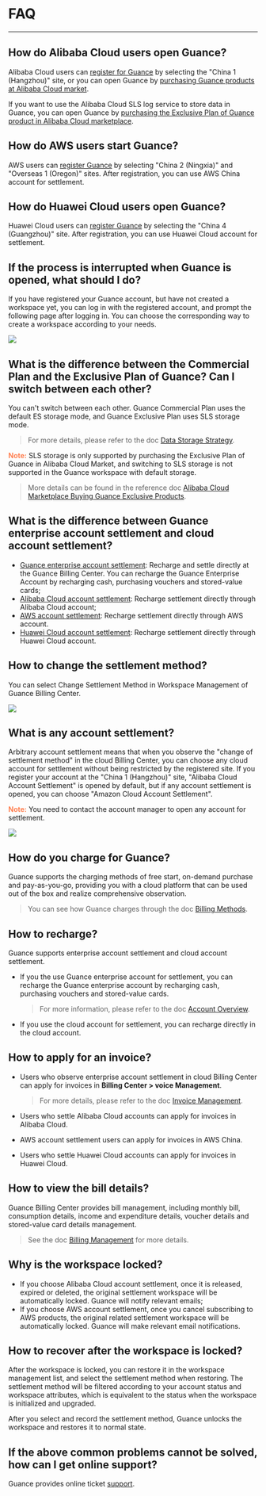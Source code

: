 # FAQ
---

## How do Alibaba Cloud users open Guance?

Alibaba Cloud users can [register for Guance](../billing/commercial-register.md) by selecting the "China 1 (Hangzhou)" site, or you can open Guance by [purchasing Guance products at Alibaba Cloud market](../billing/commercial-aliyun.md).

If you want to use the Alibaba Cloud SLS log service to store data in Guance, you can open Guance by [purchasing the Exclusive Plan of Guance product in Alibaba Cloud marketplace](../billing/commercial-aliyun-sls.md).

## How do AWS users start Guance?

AWS users can [register Guance](../billing/commercial-register.md) by selecting "China 2 (Ningxia)" and "Overseas 1 (Oregon)" sites. After registration, you can use AWS China account for settlement.

## How do Huawei Cloud users open Guance?

Huawei Cloud users can [register Guance](../billing/commercial-register.md) by selecting the "China 4 (Guangzhou)" site. After registration, you can use Huawei Cloud account for settlement.

## If the process is interrupted when Guance is opened, what should I do?

If you have registered your Guance account, but have not created a workspace yet, you can log in with the registered account, and prompt the following page after logging in. You can choose the corresponding way to create a workspace according to your needs.

![](img/8.register_6.png)

## What is the difference between the Commercial Plan and the Exclusive Plan of Guance? Can I switch between each other?

You can't switch between each other. Guance Commercial Plan uses the default ES storage mode, and Guance Exclusive Plan uses SLS storage mode. 

> For more details, please refer to the doc [Data Storage Strategy](../billing/billing-method/data-storage.md#options).

<font color=coral>**Note:**</font> SLS storage is only supported by purchasing the Exclusive Plan of Guance in Alibaba Cloud Market, and switching to SLS storage is not supported in the Guance workspace with default storage. 

> More details can be found in the reference doc [Alibaba Cloud Marketplace Buying Guance Exclusive Products](../billing/commercial-aliyun-sls.md).

## What is the difference between Guance enterprise account settlement and cloud account settlement?

- [Guance enterprise account settlement](../billing/billing-account/enterprise-account.md): Recharge and settle directly at the Guance Billing Center. You can recharge the Guance Enterprise Account by recharging cash, purchasing vouchers and stored-value cards;
- [Alibaba Cloud account settlement](../billing/billing-account/aliyun-account.md): Recharge settlement directly through Alibaba Cloud account;
- [AWS account settlement](../billing/billing-account/aws-account.md): Recharge settlement directly through AWS account.
- [Huawei Cloud account settlement](../billing/billing-account/huaweicloud-account.md): Recharge settlement directly through Huawei Cloud account. 

## How to change the settlement method?

You can select Change Settlement Method in Workspace Management of Guance Billing Center.

![](img/9.upgrade_9.png)

## What is any account settlement?

Arbitrary account settlement means that when you observe the "change of settlement method" in the cloud Billing Center, you can choose any cloud account for settlement without being restricted by the registered site. If you register your account at the "China 1 (Hangzhou)" site, "Alibaba Cloud Account Settlement" is opened by default, but if any account settlement is opened, you can choose "Amazon Cloud Account Settlement".

<font color=coral>**Note:**</font> You need to contact the account manager to open any account for settlement.

![](img/9.upgrade_7.png)

## How do you charge for Guance?

Guance supports the charging methods of free start, on-demand purchase and pay-as-you-go, providing you with a cloud platform that can be used out of the box and realize comprehensive observation. 

> You can see how Guance charges through the doc [Billing Methods](../billing/billing-method/index.md).

## How to recharge?

Guance supports enterprise account settlement and cloud account settlement.

- If you the use Guance enterprise account for settlement, you can recharge the Guance enterprise account by recharging cash, purchasing vouchers and stored-value cards. 

    > For more information, please refer to the doc [Account Overview](../billing/cost-center/account-wallet/index.md).

- If you use the cloud account for settlement, you can recharge directly in the cloud account.

## How to apply for an invoice?

- Users who observe enterprise account settlement in cloud Billing Center can apply for invoices in **Billing Center > voice Management**. 

    > For more details, please refer to the doc [Invoice Management](../billing/cost-center/invoice-management.md).

- Users who settle Alibaba Cloud accounts can apply for invoices in Alibaba Cloud.
- AWS account settlement users can apply for invoices in AWS China.
- Users who settle Huawei Cloud accounts can apply for invoices in Huawei Cloud.

## How to view the bill details?

Guance Billing Center provides bill management, including monthly bill, consumption details, income and expenditure details, voucher details and stored-value card details management. 

> See the doc [Billing Management](../billing/cost-center/billing-management.md) for more details.

## Why is the workspace locked?

- If you choose Alibaba Cloud account settlement, once it is released, expired or deleted, the original settlement workspace will be automatically locked. Guance will notify relevant emails;
- If you choose AWS account settlement, once you cancel subscribing to AWS products, the original related settlement workspace will be automatically locked. Guance will make relevant email notifications.

## How to recover after the workspace is locked?

After the workspace is locked, you can restore it in the workspace management list, and select the settlement method when restoring. The settlement method will be filtered according to your account status and workspace attributes, which is equivalent to the status when the workspace is initialized and upgraded.

After you select and record the settlement method, Guance unlocks the workspace and restores it to normal state.

## If the above common problems cannot be solved, how can I get online support?

Guance provides online ticket [support](../billing/cost-center/support-center.md).

